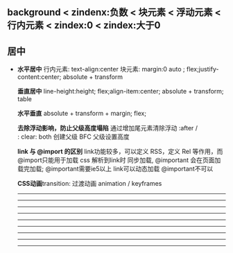 

##  background < zindenx:负数 < 块元素 < 浮动元素 < 行内元素 < zindex:0 < zindex:大于0

## 居中
*   **水平居中** 行内元素: text-align:center
                块元素: margin:0 auto ;
                       flex;justify-content:center;
                       absolute + transform

    **垂直居中** line-height:height;
                flex;align-item:center;
                absolute + transform;
                table

    **水平垂直** absolute + transform + margin;
                flex;

    **去除浮动影响，防止父级高度塌陷**   通过增加尾元素清除浮动
                                    :after / <br> : clear: both
                                    创建父级 BFC
                                    父级设置高度

    **link 与 @import 的区别**  link功能较多，可以定义 RSS，定义 Rel 等作用，而@import只能用于加载 css
                                解析到link时 同步加载, @important 会在页面加载完加载;
                                @important需要ie5以上
                                link可以动态加载 @important不可以

    **CSS动画**transition: 过渡动画 animation / keyframes
    
    ****

    ****

    ****

    ****

    ****

    ****

    ****

    ****

    ****

